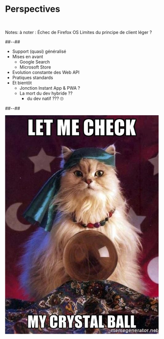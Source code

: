 <!-- .slide: class="two-column-layout" -->

# Perspectives

<br>

Notes:
à noter :
Échec de Firefox OS
Limites du principe de client léger ?

##--##

- Support (quasi) généralisé
- Mises en avant
  - Google Search
  - Microsoft Store
- Evolution constante des Web API
- Pratiques standards
- Et bientôt
  - Jonction Instant App & PWA ?
  - La mort du dev hybride ??
    - du dev natif ??? 🙄

##--##

![center h-700](./assets/images/crystal_ball.png)
